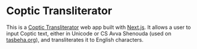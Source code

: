 # Coptic Transliterator
This is a [Coptic Transliterator](https://coptic-transliterator.vercel.app) web app built with [Next.js](https://nextjs.org). It allows a user to input Coptic text, either in Unicode or CS Avva Shenouda (used on [tasbeha.org](http://tasbeha.org/)), and transliterates it to English characters.
